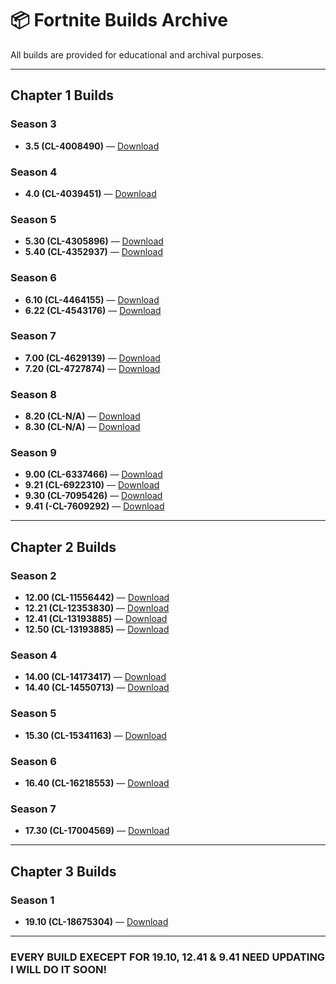 # 📦 Fortnite Builds Archive

All builds are provided for educational and archival purposes.

---

## Chapter 1 Builds

### Season 3

- **3.5 (CL-4008490)** — [Download](https://public.simplyblk.xyz/3.5.zip)

### Season 4

- **4.0 (CL-4039451)** — [Download](https://public.simplyblk.xyz/4.0.zip)

### Season 5

- **5.30 (CL-4305896)** — [Download](https://public.simplyblk.xyz/5.30.rar)
- **5.40 (CL-4352937)** — [Download](https://public.simplyblk.xyz/5.40.rar)

### Season 6

- **6.10 (CL-4464155)** — [Download](https://public.simplyblk.xyz/6.10.rar)
- **6.22 (CL-4543176)** — [Download](https://public.simplyblk.xyz/6.22.rar)

### Season 7

- **7.00 (CL-4629139)** — [Download](https://public.simplyblk.xyz/7.00.rar)
- **7.20 (CL-4727874)** — [Download](https://public.simplyblk.xyz/7.20.rar)

### Season 8

- **8.20 (CL-N/A)** — [Download](https://public.simplyblk.xyz/8.20.rar)
- **8.30 (CL-N/A)** — [Download](https://public.simplyblk.xyz/8.30.rar)

### Season 9

- **9.00 (CL-6337466)** — [Download](https://public.simplyblk.xyz/9.00.zip)
- **9.21 (CL-6922310)** — [Download](https://public.simplyblk.xyz/9.21.zip)
- **9.30 (CL-7095426)** — [Download](https://public.simplyblk.xyz/9.30.zip)
- **9.41 (-CL-7609292)** — [Download](http://jaruwyd.duckdns.org:1000)
---

## Chapter 2 Builds

### Season 2

- **12.00 (CL-11556442)** — [Download](https://public.simplyblk.xyz/12.00.rar)
- **12.21 (CL-12353830)** — [Download](https://public.simplyblk.xyz/12.21.zip)
- **12.41 (CL-13193885)** — [Download](http://jaruwyd.duckdns.org:3000)
- **12.50 (CL-13193885)** — [Download](https://public.simplyblk.xyz/12.50.zip)


### Season 4

- **14.00 (CL-14173417)** — [Download](https://public.simplyblk.xyz/14.00.rar)
- **14.40 (CL-14550713)** — [Download](https://public.simplyblk.xyz/14.40.rar)

### Season 5

- **15.30 (CL-15341163)** — [Download](https://public.simplyblk.xyz/15.30.rar)

### Season 6

- **16.40 (CL-16218553)** — [Download](https://public.simplyblk.xyz/16.40.rar)

### Season 7

- **17.30 (CL-17004569)** — [Download](https://public.simplyblk.xyz/17.30.zip)

---

## Chapter 3 Builds

### Season 1

- **19.10 (CL-18675304)** — [Download](https://gofile.io/d/cOajki)

---

### EVERY BUILD EXECEPT FOR **19.10, 12.41 & 9.41** NEED UPDATING I WILL DO IT SOON!
